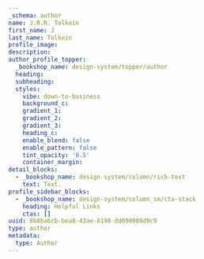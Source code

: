 ```yaml
---
_schema: author
name: J.R.R. Tolkein
first_name: J
last_name: Tolkein
profile_image:
description:
author_profile_topper:
  _bookshop_name: design-system/topper/author
  heading:
  subheading:
  styles:
    vibe: down-to-business
    background_c:
    gradient_1:
    gradient_2:
    gradient_3:
    heading_c:
    enable_blend: false
    enable_pattern: false
    tint_opacity: '0.5'
    container_margin:
detail_blocks:
  - _bookshop_name: design-system/column/rich-text
    text: Text.
profile_sidebar_blocks:
  - _bookshop_name: design-system/column_sm/cta-stack
    heading: Helpful Links
    ctas: []
uuid: 8b8ba6cb-bea8-43ae-8198-dd090088d0c9
type: author
metadata:
  type: Author
---
```


